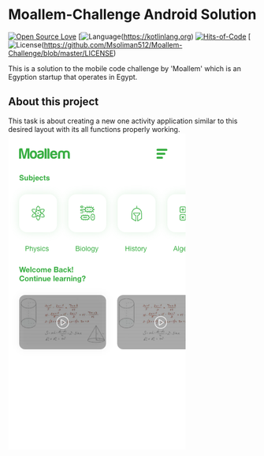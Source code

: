 # Moallem-Challenge Android Solution
[![Open Source Love](https://badges.frapsoft.com/os/v1/open-source.svg?v=102)](https://github.com/Msoliman512/Moallem-Challenge)
[![Language](https://img.shields.io/github/languages/top/Msoliman512/Moallem-Challenge)(https://kotlinlang.org)
[![Hits-of-Code](https://hitsofcode.com/github/Msoliman512/Moallem-Challenge)](https://hitsofcode.com/view/github/Msoliman512/Moallem-Challenge)
[![License](https://img.shields.io/github/license/Msoliman512/Moallem-Challenge)(https://github.com/Msoliman512/Moallem-Challenge/blob/master/LICENSE)

This is a solution to the mobile code challenge by 'Moallem' which is an Egyption startup that operates in Egypt.


## About this project
This task is about creating a new one activity application similar to this desired layout with its all functions properly working.
![](Images/screenshot.png)
